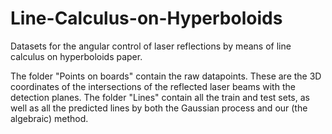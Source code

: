 # Line-Calculus-on-Hyperboloids
Datasets for the angular control of laser reflections by means of line calculus on hyperboloids paper.

The folder "Points on boards" contain the raw datapoints. These are the 3D coordinates of the intersections of the reflected laser beams with the detection planes.
The folder "Lines" contain all the train and test sets, as well as all the predicted lines by both the Gaussian process and our (the algebraic) method.

